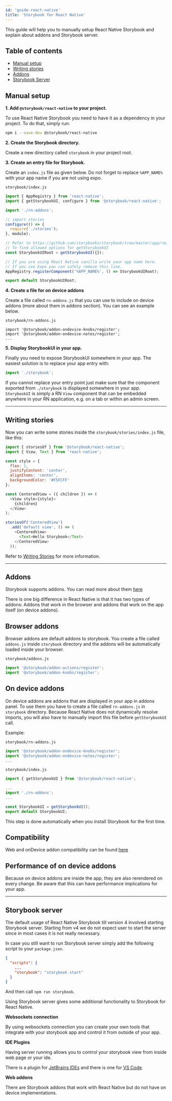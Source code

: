 ```yaml
---
id: 'guide-react-native'
title: 'Storybook for React Native'
---
```


This guide will help you to manually setup React Native Storybook and explain about addons and Storybook server. 


## Table of contents

-   [Manual setup](#manual-setup)
-   [Writing stories](#writing-stories)
-   [Addons](#addons)
-   [Storybook Server](#storybook-server)

## Manual setup

**1. Add `@storybook/react-native` to your project.**

To use React Native Storybook you need to have it as a dependency in your project. To do that, simply run:

```sh
npm i --save-dev @storybook/react-native
```

**2. Create the Storybook directory.**

Create a new directory called `storybook` in your project root.
 
**3. Create an entry file for Storybook.**

Create an `index.js` file as given below. Do not forget to replace `%APP_NAME%` with your app name if you are not
using expo.

``storybook/index.js``
```js
import { AppRegistry } from 'react-native';
import { getStorybookUI, configure } from '@storybook/react-native';

import './rn-addons';

// import stories
configure(() => {
  require('./stories');
}, module);

// Refer to https://github.com/storybooks/storybook/tree/master/app/react-native#start-command-parameters
// To find allowed options for getStorybookUI
const StorybookUIRoot = getStorybookUI({});

// If you are using React Native vanilla write your app name here.
// If you use Expo you can safely remove this line.
AppRegistry.registerComponent('%APP_NAME%', () => StorybookUIRoot);

export default StorybookUIRoot;
```

**4. Create a file for on device addons**

Create a file called `rn-addons.js` that you can use to include on device addons (more about them in addons section).
You can see an example below.

`storybook/rn-addons.js`
```
import '@storybook/addon-ondevice-knobs/register';
import '@storybook/addon-ondevice-notes/register';
...
```

**5. Display StorybookUI in your app.**

 Finally you need to expose StorybookUI somewhere in your app.
 The easiest solution is to replace your app entry with:
 
```js
import './storybook';
```

If you cannot replace your entry point just make sure that the component exported from `./storybook` is displayed
somewhere in your app. `StorybookUI` is simply a RN `View` component that can be embedded anywhere in your 
RN application, e.g. on a tab or within an admin screen.

---

## Writing stories
Now you can write some stories inside the `storybook/stories/index.js` file, like this:

```js
import { storiesOf } from '@storybook/react-native';
import { View, Text } from 'react-native';

const style = {
  flex: 1,
  justifyContent: 'center',
  alignItems: 'center',
  backgroundColor: '#F5FCFF'
};

const CenteredView = ({ children }) => (
  <View style={style}>
    {children}
  </View>
);

storiesOf('CenteredView')
  .add('default view', () => (
    <CenteredView>
      <Text>Hello Storybook</Text>
    </CenteredView>
  ));
```

Refer to [Writing Stories](https://storybook.js.org/basics/writing-stories) for more information.



---

## Addons

Storybook supports addons. You can read more about them [here](https://storybook.js.org/addons/intro-to-addons)

There is one big difference in React Native is that it has two types of addons: Addons that work in the browser
and addons that work on the app itself (on device addons).

## Browser addons
Browser addons are default addons to storybook. You create a file called `addons.js` inside `storybook` directory and
the addons will be automatically loaded inside your browser.

`storybook/addons.js`

```js
import '@storybook/addon-actions/register';
import '@storybook/addon-knobs/register';
```

## On device addons
On device addons are addons that are displayed in your app in addons panel.
To use them you have to create a file called `rn-addons.js` in `storybook` directory. 
Because React Native does not dynamically resolve imports, you will also have to manually import this file before
`getStorybookUI` call.

Example:

`storybook/rn-addons.js`
```js
import '@storybook/addon-ondevice-knobs/register';
import '@storybook/addon-ondevice-notes/register';
...
```

`storybook/index.js`
```js
import { getStorybookUI } from '@storybook/react-native';

...
import './rn-addons';
...

const StorybookUI = getStorybookUI();
export default StorybookUI;
```

This step is done automatically when you install Storybook for the first time.

## Compatibility
Web and onDevice addon compatibility can be found [here](https://github.com/storybooks/storybook/blob/master/ADDONS_SUPPORT.md)

## Performance of on device addons
Because on device addons are inside the app, they are also rerendered on every change. Be aware that this can have
performance implications for your app.
 
 ---
 
## Storybook server
The default usage of React Native Storybook till version 4 involved starting Storybook server.
Starting from v4 we do not expect user to start the server since in most cases it is not really necessary.
 
In case you still want to run Storybook server simply add the following script to your `package.json`.
 ```json
 {
   "scripts": {
     ...
     "storybook": "storybook start"
   }
 }
 ```
 
And then call `npm run storybook`.

Using Storybook server gives some additional functionality to Storybook for React Native.

**Websockets connection**

By using websockets connection you can create your own tools that integrate with your storybook app and control it from
outside of your app.

**IDE Plugins**

Having server running allows you to control your storybook view from inside web page or your ide.

There is a plugin for [JetBrains IDEs](https://plugins.jetbrains.com/plugin/9910-storybook) and there is one 
for [VS Code](https://github.com/orta/vscode-react-native-storybooks).


**Web addons**

There are Storybook addons that work with React Native but do not have on device implementations.


